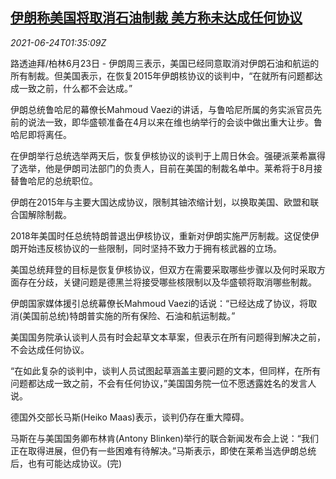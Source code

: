 <!--1624500063000-->
[伊朗称美国将取消石油制裁 美方称未达成任何协议](https://cn.reuters.com/article/iran-us-oil-sanction-0624-idCNKCS2E004P)
------

<div><i>2021-06-24T01:35:09Z</i></div><p>路透迪拜/柏林6月23日 - 伊朗周三表示，美国已经同意取消对伊朗石油和航运的所有制裁。但美国表示，在恢复2015年伊朗核协议的谈判中，“在就所有问题都达成一致之前，什么都不会达成。”</p><p>伊朗总统鲁哈尼的幕僚长Mahmoud Vaezi的讲话，与鲁哈尼所属的务实派官员先前的说法一致，即华盛顿准备在4月以来在维也纳举行的会谈中做出重大让步。鲁哈尼即将离任。</p><p>在伊朗举行总统选举两天后，恢复伊核协议的谈判于上周日休会。强硬派莱希赢得了选举，他是伊朗司法部门的负责人，目前在美国的制裁名单中。莱希将于8月接替鲁哈尼的总统职位。</p><p>伊朗在2015年与主要大国达成协议，限制其铀浓缩计划，以换取美国、欧盟和联合国解除制裁。</p><p>2018年美国时任总统特朗普退出伊核协议，重新对伊朗实施严厉制裁。这促使伊朗开始违反核协议的一些限制，同时坚持不致力于拥有核武器的立场。</p><p>美国总统拜登的目标是恢复伊核协议，但双方在需要采取哪些步骤以及何时采取方面存在分歧，关键问题是德黑兰将接受哪些核限制以及华盛顿将取消哪些制裁。</p><p>伊朗国家媒体援引总统幕僚长Mahmoud Vaezi的话说：“已经达成了协议，将取消(美国前总统)特朗普实施的所有保险、石油和航运制裁。”</p><p>美国国务院承认谈判人员有时会起草文本草案，但表示在所有问题得到解决之前，不会达成任何协议。</p><p>“在如此复杂的谈判中，谈判人员试图起草涵盖主要问题的文本，但同样，在所有问题都达成一致之前，不会有任何协议，”美国国务院一位不愿透露姓名的发言人说。</p><p>德国外交部长马斯(Heiko Maas)表示，谈判仍存在重大障碍。</p><p>马斯在与美国国务卿布林肯(Antony Blinken)举行的联合新闻发布会上说：“我们正在取得进展，但仍有一些困难有待解决。”马斯表示，即使在莱希当选伊朗总统后，也有可能达成协议。(完)</p>
